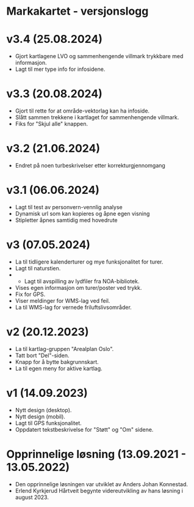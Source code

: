 
# Markakartet - versjonslogg

# v3.4 (25.08.2024)

- Gjort kartlagene LVO og sammenhengende villmark trykkbare med informasjon.
- Lagt til mer type info for infosidene.

# v3.3 (20.08.2024)

- Gjort til rette for at område-vektorlag kan ha infoside.
- Slått sammen trekkene i kartlaget for sammenhengende villmark.
- Fiks for "Skjul alle" knappen.

# v3.2 (21.06.2024)

- Endret på noen turbeskrivelser etter korrekturgjennomgang

# v3.1 (06.06.2024)

- Lagt til test av personvern-vennlig analyse
- Dynamisk url som kan kopieres og åpne egen visning
- Stipletter åpnes samtidig med hovedrute

# v3 (07.05.2024)

- La til tidligere kalenderturer og mye funksjonalitet for turer.
- Lagt til naturstien.
- - Lagt til avspilling av lydfiler fra NOA-bibliotek.
- Vises egen informasjon om turer/poster ved trykk.
- Fix for GPS.
- Viser meldinger for WMS-lag ved feil.
- La til WMS-lag for vernede friluftslivsområder.

# v2 (20.12.2023)

- La til kartlag-gruppen "Arealplan Oslo".
- Tatt bort "Del"-siden.
- Knapp for å bytte bakgrunnskart.
- La til egen meny for aktive kartlag.

# v1 (14.09.2023)

- Nytt design (desktop).
- Nytt design (mobil).
- Lagt til GPS funksjonalitet.
- Oppdatert tekstbeskrivelse for "Støtt" og "Om" sidene.

# Opprinnelige løsning (13.09.2021 - 13.05.2022)

- Den opprinnelige løsningen var utviklet av Anders Johan Konnestad.
- Erlend Kyrkjerud Hårtveit begynte videreutvikling av hans løsning i august 2023.
